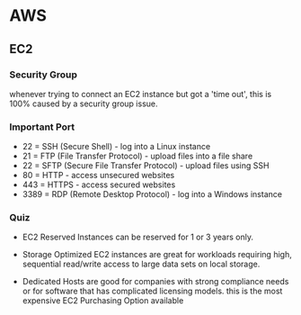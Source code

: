 # AWS

## EC2

### Security Group

whenever trying to connect an EC2 instance but got a 'time out', this is 100% caused by a security group issue.

### Important Port

- 22 = SSH (Secure Shell) - log into a Linux instance
- 21 = FTP (File Transfer Protocol) - upload files into a file share
- 22 = SFTP (Secure File Transfer Protocol) - upload files using SSH
- 80 = HTTP - access unsecured websites
- 443 = HTTPS - access secured websites
- 3389 = RDP (Remote Desktop Protocol) - log into a Windows instance

### Quiz

- EC2 Reserved Instances can be reserved for 1 or 3 years only.

- Storage Optimized EC2 instances are great for workloads requiring high, sequential read/write access to large data sets on local storage.
- Dedicated Hosts are good for companies with strong compliance needs or for software that has complicated licensing models. this is the most expensive EC2 Purchasing Option available

